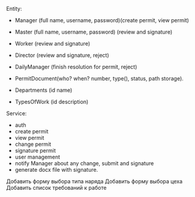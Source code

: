 Entity:

- Manager (full name, username, password)(create permit, view permit)
- Master (full name, username, password) (review and signature)
- Worker (review and signature)
- Director (review and signature, reject)
- DailyManager (finish resolution for permit, reject)

- PermitDocument(who? when? number, type(), status, path storage).
- Departments (id name) 
- TypesOfWork (id description)

Service:
- auth
- create permit
- view permit
- change permit
- signature permit
- user management 
- notify Manager about any change, submit and signature
- generate docx file with signature. 





Добавить форму выбора типа наряда
Добавить форму выбора цеха
Добавить список требований к работе
